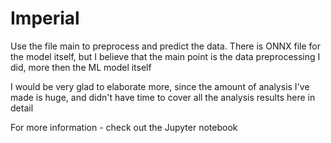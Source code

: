 # Imperial


Use the file main to preprocess and predict the data.
There is ONNX file for the model itself, but I believe that the main point is the data preprocessing I did, more then the ML model itself

I would be very glad to elaborate more, since the amount of analysis I've made is huge, and didn't have time to cover all the analysis results here in detail

For more information - check out the Jupyter notebook
